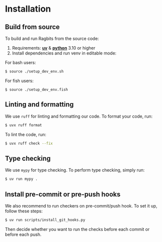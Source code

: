 # Installation

## Build from source

To build and run Ragbits from the source code:

1. Requirements: [**uv**](https://docs.astral.sh/uv/getting-started/installation/) & [**python**](https://docs.astral.sh/uv/guides/install-python/) 3.10 or higher
2. Install dependencies and run venv in editable mode:

For bash users:
```bash
$ source ./setup_dev_env.sh
```

For fish users:
```fish
$ source ./setup_dev_env.fish
```

## Linting and formatting
We use `ruff` for linting and formatting our code. To format your code, run:

```bash
$ uvx ruff format
```

To lint the code, run:
```bash
$ uvx ruff check --fix
```

## Type checking
We use `mypy` for type checking. To perform type checking, simply run:

```bash
$ uv run mypy .
```


## Install pre-commit or pre-push hooks

We also recommend to run checkers on pre-commit/push hook. To set it up, follow these steps:

```bash
$ uv run scripts/install_git_hooks.py
```

Then decide whether you want to run the checks before each commit or before each push.
